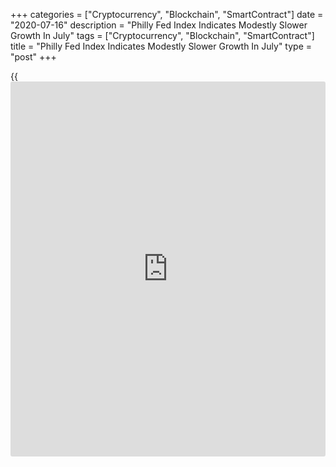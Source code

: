 +++
categories = ["Cryptocurrency", "Blockchain", "SmartContract"]
date = "2020-07-16"
description = "Philly Fed Index Indicates Modestly Slower Growth In July"
tags = ["Cryptocurrency", "Blockchain", "SmartContract"]
title = "Philly Fed Index Indicates Modestly Slower Growth In July"
type = "post"
+++

{{<iframe id="large-banner" src="https://www.bounty.group/#slide=8.0" width="100%" height="600" scrolling="no" style="border: 0px solid rgb(216, 221, 230); border-radius: 3px;">}}

After reporting an unexpected expansion in Philadelphia-area
manufacturing activity in the previous month, the Federal Reserve Bank
of Philadelphia released a report on Thursday showing a modest slowdown
in the pace of growth in the month of July.

The Philly Fed said its diffusion index for current general activity
dipped to 24.1 in July after skyrocketing to 27.5 in June, although a
positive reading still indicates growth in regional manufacturing
activity. Economists had expected the index to pull back to 20.0
percent.

The modest pullback by the headline index came as the shipments index
slumped to 15.3 in July after spiking to 25.3 in June.

Meanwhile, the report said the new orders index climbed to 23.0 in July
from 16.7 in June, pointing to an acceleration in the pace of growth in
new orders.

The number of employees index also surged up to a positive 20.1 in July
from a negative 4.3 in June, indicating job growth for the first time
since March.

The report said the prices paid index also rose to 15.7 in July from
11.1 in June, while the prices received index inched up to 11.5 from
11.0.

Looking ahead, the diffusion index for future general activity plunged
to 36.0 in July after soaring to 66.3 in June.

The indexes for future new orders and shipments also declined, although
the Philly Fed noted the indexes remained elevated, suggesting that the
firms expect overall growth over the next six months.

On Wednesday, the New York Fed released a separate report showing New
York manufacturing activity expanded in July following four consecutive
months of contraction

The New York Fed said its general [business][1] conditions soared to a
positive 17.2 in July from a negative 0.2 in June. Economists had
expected the index to jump to 10.0.

The index returned to positive territory for the first time since
February and reached its highest level since November of 2018.

For comments and feedback [contact](https://www.playgroundfx.com/contact/): editorial@rtt[news](https://www.letsplayfx.com/blog/forex-news-website/).com

[Business News][1]

   1. www.rtt[news](https://www.letsplayfx.com/blog/forex-news-website/).com/Content/Business.aspx